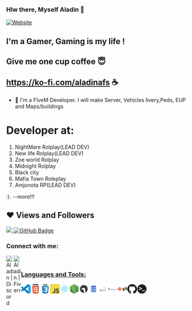 ### Hlw there, Myself Aladin 👋

[![Website](https://media.discordapp.net/attachments/960524367643705395/978171541856591892/company_contact.jpg)](https://discord.gg/AVPEV9t695)

## I'm a Gamer, Gaming is my life !
## Give me one cup coffee 😇 
## https://ko-fi.com/aladinafs ☕

- 💙 I'm a FIveM Developer. I will make Server, Vehicles livery,Peds, EUP and Maps/buildings

# Developer at:
 1. NightMare Rolplay(LEAD DEV)
 2. New life Rolplay(LEAD DEV)
 3. Zoe world Rolplay
 4. Midnight Rolplay
 5. Black city
 6. Mafia Town Roleplay 
 7. Amjonota RP(LEAD DEV)


 :). --more!!!

## ❤ Views and Followers
<a href="https://github.com/MrAladin-afs/github-profile-views-counter">
    <img src="https://komarev.com/ghpvc/?username=MrAladin-afs">
</a>
<a href="https://github.com/MrAladin-afs?tab=followers"><img src="https://img.shields.io/github/followers/FilonxTN?label=Followers&style=social" alt="GitHub Badge"></a>


### Connect with me:

<a href="https://discord.gg/AVPEV9t695"><img align="left" alt="Aladin  | Discord" width="20px" src="https://cdn.discordapp.com/attachments/801797506739732500/938388119118561310/Discord-Logo.png" />
  <a href="https://www.fiverr.com/alminlikhhon"><img align="left" alt="Aladin  | Fiverr" width="20px" src="https://media.discordapp.net/attachments/960524367643705395/978175378185150515/download.png" />

<br />

### Languages and Tools:

<img align="left" alt="Visual Studio Code" width="26px" src="https://raw.githubusercontent.com/github/explore/80688e429a7d4ef2fca1e82350fe8e3517d3494d/topics/visual-studio-code/visual-studio-code.png" />
<img align="left" alt="HTML5" width="26px" src="https://raw.githubusercontent.com/github/explore/80688e429a7d4ef2fca1e82350fe8e3517d3494d/topics/html/html.png" />
<img align="left" alt="CSS3" width="26px" src="https://raw.githubusercontent.com/github/explore/80688e429a7d4ef2fca1e82350fe8e3517d3494d/topics/css/css.png" />
<img align="left" alt="JavaScript" width="26px" src="https://raw.githubusercontent.com/github/explore/80688e429a7d4ef2fca1e82350fe8e3517d3494d/topics/javascript/javascript.png" />
<img align="left" alt="React" width="26px" src="https://raw.githubusercontent.com/github/explore/80688e429a7d4ef2fca1e82350fe8e3517d3494d/topics/react/react.png" />
<img align="left" alt="Node.js" width="26px" src="https://raw.githubusercontent.com/github/explore/80688e429a7d4ef2fca1e82350fe8e3517d3494d/topics/nodejs/nodejs.png" />
<img align="left" alt="Deno" width="26px" src="https://raw.githubusercontent.com/github/explore/361e2821e2dea67711cde99c9c40ed357061cf27/topics/deno/deno.png" />
<img align="left" alt="SQL" width="26px" src="https://raw.githubusercontent.com/github/explore/80688e429a7d4ef2fca1e82350fe8e3517d3494d/topics/sql/sql.png" />
<img align="left" alt="MySQL" width="26px" src="https://raw.githubusercontent.com/github/explore/80688e429a7d4ef2fca1e82350fe8e3517d3494d/topics/mysql/mysql.png" />
<img align="left" alt="MongoDB" width="26px" src="https://raw.githubusercontent.com/github/explore/80688e429a7d4ef2fca1e82350fe8e3517d3494d/topics/mongodb/mongodb.png" />
<img align="left" alt="Git" width="26px" src="https://raw.githubusercontent.com/github/explore/80688e429a7d4ef2fca1e82350fe8e3517d3494d/topics/git/git.png" />
<img align="left" alt="GitHub" width="26px" src="https://raw.githubusercontent.com/github/explore/78df643247d429f6cc873026c0622819ad797942/topics/github/github.png" />
<img align="left" alt="Terminal" width="26px" src="https://raw.githubusercontent.com/github/explore/80688e429a7d4ef2fca1e82350fe8e3517d3494d/topics/terminal/terminal.png" />

<br />

